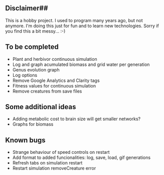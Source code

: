## Disclaimer##
This is a hobby project. I used to program many years ago, but not anymore. I'm doing this just for fun and to learn new technologies. Sorry if you find this a bit messy... :-)

## To be completed ##
- Plant and herbivor continuous simulation
- Log and graph acumulated biomass and grid water per generation
- Genus evolution graph
- Log options 
- Remove Google Analytics and Clarity tags
- Fitness values for continuous simulation
- Remove creatures from save files


## Some additional ideas ##
- Adding metabolic cost to brain size will get smaller networks?
- Graphs for biomass


## Known bugs ##
- Strange behaviour of speed controls on restart
- Add format to added funcionalities: log, save, load, gif generations
- Refresh tabs on simulation restart
- Restart simulation removeCreature error
